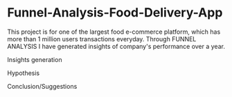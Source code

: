 # Funnel-Analysis-Food-Delivery-App

This project is for one of the largest food e-commerce platform, which has more than 1 million users transactions everyday. Through FUNNEL ANALYSIS I have generated insights of company's performance over a year. 

Insights generation 

Hypothesis 

Conclusion/Suggestions 

